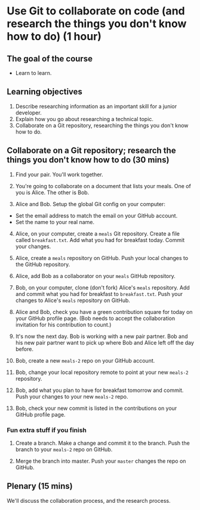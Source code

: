 # Use Git to collaborate on code (and research the things you don't know how to do) (1 hour)

## The goal of the course

* Learn to learn.

## Learning objectives

1. Describe researching information as an important skill for a junior developer.
2. Explain how you go about researching a technical topic.
3. Collaborate on a Git repository, researching the things you don't know how to do.

## Collaborate on a Git repository; research the things you don't know how to do (30 mins)

1. Find your pair.  You'll work together.

2. You're going to collaborate on a document that lists your meals.  One of you is Alice. The other is Bob.

3. Alice and Bob. Setup the global Git config on your computer:
  * Set the email address to match the email on your GitHub account.
  * Set the name to your real name.

4. Alice, on your computer, create a `meals` Git repository.  Create a file called `breakfast.txt`.  Add what you had for breakfast today.  Commit your changes.

5. Alice, create a `meals` repository on GitHub. Push your local changes to the GitHub repository.

6. Alice, add Bob as a collaborator on your `meals` GitHub repository.

7. Bob, on your computer, clone (don't fork) Alice's `meals` repository.  Add and commit what you had for breakfast to `breakfast.txt`.  Push your changes to Alice's `meals` repository on GitHub.

8. Alice and Bob, check you have a green contribution square for today on your GitHub profile page.  (Bob needs to accept the collaboration invitation for his contribution to count.)

9. It's now the next day.  Bob is working with a new pair partner.  Bob and his new pair partner want to pick up where Bob and Alice left off the day before.

10. Bob, create a new `meals-2` repo on your GitHub account.

11. Bob, change your local repository remote to point at your new `meals-2` repository.

12. Bob, add what you plan to have for breakfast tomorrow and commit.  Push your changes to your new `meals-2` repo.

13. Bob, check your new commit is listed in the contributions on your GitHub profile page.

### Fun extra stuff if you finish

1. Create a branch.  Make a change and commit it to the branch.  Push the branch to your `meals-2` repo on GitHub.

2. Merge the branch into master.  Push your `master` changes the repo on GitHub.

## Plenary (15 mins)

We'll discuss the collaboration process, and the research process.
